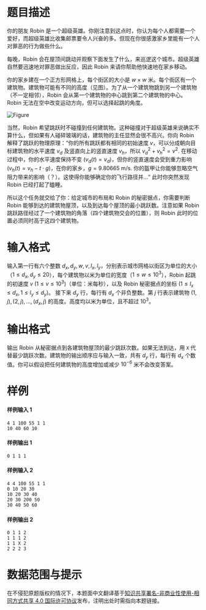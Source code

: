 
# 题目描述

你的朋友 Robin 是一个超级英雄。你刚注意到这点时，你认为每个人都需要一个爱好，而超级英雄比收集邮票要令人兴奋的多。但现在你很感激家乡里能有一个人对罪恶的行为做些什么。

每晚，Robin 会在屋顶间跳动并观察下面发生了什么，来巡逻这个城市。超级英雄自然要迅速地对罪恶做出反应，因此 Robin 来请你帮助他快速地在家乡移动。

你的家乡建在一个正方形网格上，每个街区的大小是 $w \times w$ 米。每个街区有一个建筑物。建筑物可能有不同的高度（见图）。为了从一个建筑物跳到另一个建筑物（不一定相邻），Robin 会从第一个建筑物的中心跳到第二个建筑物的中心。Robin 无法在空中改变运动方向，但可以选择起跳的角度。

![Figure](/source/loj/6407/img/aHR0cHM6Ly9pLmxvbGkubmV0LzIwMTgvMDUvMjAvNWIwMGY5Y2E2MzMxOC5wbmc=.png)

当然，Robin 希望跳跃时不碰撞到任何建筑物。这种碰撞对于超级英雄来说确实不算什么，但如果有人碰碎玻璃的话，建筑物的主任显然会很不高兴。你向 Robin 解释了跳跃的物理原理：“你的所有跳跃都有相同的初始速度 $v$，可以分成朝向目标建筑物的水平速度 $v_d$ 及竖直向上的竖直速度 $v_h$，所以 $v_d^2 + v_h^2 = v^2$. 在移动过程中，你的水平速度保持不变 $(v_d(t) = v_d)$，但你的竖直速度会受到重力影响 $(v_h(t)=v_h-t \cdot g)$，在你的家乡，$g = 9.80665$ m/s. 你的盔甲让你能够忽略空气阻力带来的影响（？）。这使得你能够确定你的飞行路径并...“ 此时你突然发现 Robin 已经打起了瞌睡。

所以这个任务就交给了你：给定城市的布局和 Robin 的秘密据点，你需要判断 Robin 能够到达的建筑物屋顶，以及到达每个屋顶的最小跳跃数。注意如果 Robin 跳跃路径经过了一个建筑物的角落（四个建筑物交会的位置），则 Robin 此时的位置必须同时高于这四个建筑物。

# 输入格式

输入第一行有六个整数 $d_x, d_y, w, v, l_x, l_y$，分别表示城市网格以街区为单位的大小（$1 \le d_x, d_y \le 20$），每个建筑物以米为单位的宽度（$1 \le w \le 10^3$），Robin 起跳的初速度 $v\ (1\le v\le 10^3)$（单位：米每秒），以及 Robin 秘密据点的坐标 ($1 \le l_x \le d_x,1 \le l_y \le d_y$)。
接下来 $d_y$ 行，每行有 $d_x$ 个非负整数。第 $j$ 行表示建筑物 $(1,j),(2,j),...,(d_x,j)$ 的高度。高度均以米为单位，且不超过 $10^3$。

# 输出格式

输出 Robin 从秘密据点到各建筑物屋顶的最少跳跃次数。如果无法到达，用 `X` 代替最少跳跃次数。建筑物的输出顺序应与输入一致，共有 $d_y$ 行，每行有 $d_x$ 个数值。你可以假设把任何建筑物的高度增加或减少 $10^{-6}$ 米不会改变答案。

# 样例

#### 样例输入 1
```plain
4 1 100 55 1 1
10 40 60 10
```

#### 样例输出 1
```plain
0 1 1 1
```

#### 样例输入 2
```plain
4 4 100 55 1 1
0 10 20 30
10 20 30 40
20 30 200 50
30 40 50 60
```

#### 样例输出 2
```plain
0 1 1 2
1 1 1 2
1 1 X 2
2 2 2 3
``` 

# 数据范围与提示

在不侵犯原题版权的情况下，本题面中文翻译基于[知识共享署名-非商业性使用-相同方式共享 4.0 国际许可协议](http://creativecommons.org/licenses/by-nc-sa/4.0/)发布，注明出处时需指向本题链接。

